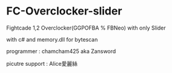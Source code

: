 # FC-Overclocker-slider
Fightcade 1,2 Overclocker(GGPOFBA % FBNeo) with only Slider

with c# and memory.dll for bytescan

programmer : chamcham425 aka Zansword

picutre support : Alice愛麗絲

